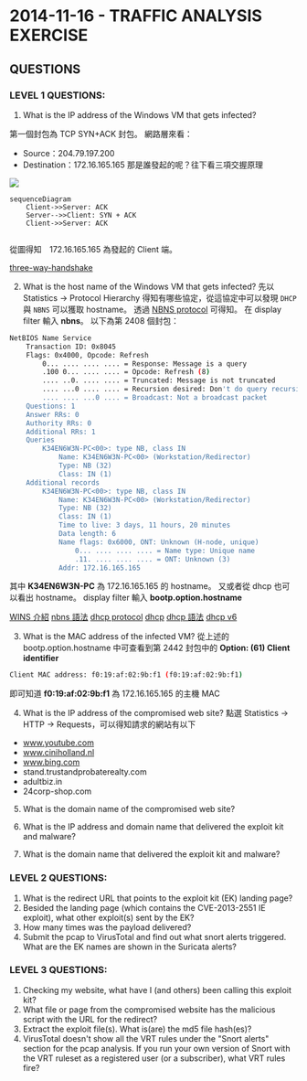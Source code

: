 # 2014-11-16 - TRAFFIC ANALYSIS EXERCISE
## QUESTIONS
### LEVEL 1 QUESTIONS:
1) What is the IP address of the Windows VM that gets infected?

第一個封包為 TCP SYN+ACK 封包。
網路層來看：
- Source：204.79.197.200
- Destination：172.16.165.165
那是誰發起的呢？往下看三項交握原理

![](https://i.imgur.com/n0acjmZ.png)

```mermaid
sequenceDiagram
    Client->>Server: ACK
    Server-->>Client: SYN + ACK
    Client->>Server: ACK
 
```

從圖得知　172.16.165.165 為發起的 Client 端。

[three-way-handshake](https://notfalse.net/7/three-way-handshake)

2) What is the host name of the Windows VM that gets infected?
先以 Statistics -> Protocol Hierarchy 得知有哪些協定，從這協定中可以發現 `DHCP` 與 `NBNS` 可以獲取 hostname。
透過 [NBNS protocol](https://wiki.wireshark.org/NetBIOS/NBNS) 可得知。
在 display filter 輸入 **nbns**。
以下為第 2408 個封包：
```bash
NetBIOS Name Service
    Transaction ID: 0x8045
    Flags: 0x4000, Opcode: Refresh
        0... .... .... .... = Response: Message is a query
        .100 0... .... .... = Opcode: Refresh (8)
        .... ..0. .... .... = Truncated: Message is not truncated
        .... ...0 .... .... = Recursion desired: Don't do query recursively
        .... .... ...0 .... = Broadcast: Not a broadcast packet
    Questions: 1
    Answer RRs: 0
    Authority RRs: 0
    Additional RRs: 1
    Queries
        K34EN6W3N-PC<00>: type NB, class IN
            Name: K34EN6W3N-PC<00> (Workstation/Redirector)
            Type: NB (32)
            Class: IN (1)
    Additional records
        K34EN6W3N-PC<00>: type NB, class IN
            Name: K34EN6W3N-PC<00> (Workstation/Redirector)
            Type: NB (32)
            Class: IN (1)
            Time to live: 3 days, 11 hours, 20 minutes
            Data length: 6
            Name flags: 0x6000, ONT: Unknown (H-node, unique)
                0... .... .... .... = Name type: Unique name
                .11. .... .... .... = ONT: Unknown (3)
            Addr: 172.16.165.165

```
其中 **K34EN6W3N-PC** 為 172.16.165.165 的 hostname。
又或者從 dhcp 也可以看出 hostname。
display filter 輸入 **bootp.option.hostname**

[WINS 介紹](https://www.wikiwand.com/zh-tw/WINS)
[nbns 語法](https://www.wireshark.org/docs/dfref/n/nbns.html)
[dhcp protocol](http://www.netadmin.com.tw/article_content.aspx?sn=1312090004&jump=4)
[dhcp](https://wiki.wireshark.org/DHCP)
[dhcp 語法](https://www.wireshark.org/docs/dfref/b/bootp.html)
[dhcp v6](http://www.netadmin.com.tw/article_content.aspx?sn=1506290006&jump=1)

3) What is the MAC address of the infected VM?
從上述的 bootp.option.hostname 中可查看到第 2442 封包中的 **Option: (61) Client identifier**
```bash
Client MAC address: f0:19:af:02:9b:f1 (f0:19:af:02:9b:f1)
```
即可知道 **f0:19:af:02:9b:f1** 為 172.16.165.165 的主機 MAC

4) What is the IP address of the compromised web site?
點選 Statistics -> HTTP -> Requests，可以得知請求的網站有以下
- www.youtube.com
- www.ciniholland.nl
- www.bing.com
- stand.trustandprobaterealty.com
- adultbiz.in
- 24corp-shop.com

5) What is the domain name of the compromised web site?

6) What is the IP address and domain name that delivered the exploit kit and malware?

7) What is the domain name that delivered the exploit kit and malware?


### LEVEL 2 QUESTIONS:
1) What is the redirect URL that points to the exploit kit (EK) landing page?
2) Besided the landing page (which contains the CVE-2013-2551 IE exploit), what other exploit(s) sent by the EK?
4) How many times was the payload delivered?
5) Submit the pcap to VirusTotal and find out what snort alerts triggered.  What are the EK names are shown in the Suricata alerts?
 

### LEVEL 3 QUESTIONS:
1) Checking my website, what have I (and others) been calling this exploit kit?
2) What file or page from the compromised website has the malicious script with the URL for the redirect?
3) Extract the exploit file(s).  What is(are) the md5 file hash(es)?
4) VirusTotal doesn't show all the VRT rules under the "Snort alerts" section for the pcap analysis.  If you run your own version of Snort with the VRT ruleset as a registered user (or a subscriber), what VRT rules fire?
